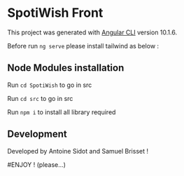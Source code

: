 # SpotiWish Front

This project was generated with [Angular CLI](https://github.com/angular/angular-cli) version 10.1.6.

Before run `ng serve` please install tailwind as below :

## Node Modules installation
Run `cd SpotiWish` to go in src

Run `cd src` to go in src

Run `npm i` to install all library required

## Development

Developed by Antoine Sidot and Samuel Brisset !

#ENJOY ! (please...)
